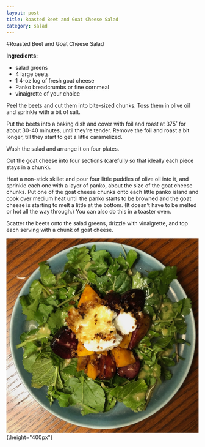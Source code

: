```yaml
---
layout: post
title: Roasted Beet and Goat Cheese Salad
category: salad
---
```


#Roasted Beet and Goat Cheese Salad

**Ingredients:**
- salad greens
- 4 large beets
- 1 4-oz log of fresh goat cheese
- Panko breadcrumbs or fine cornmeal
- vinaigrette of your choice

Peel the beets and cut them into bite-sized chunks. Toss them in olive oil and sprinkle with a bit of salt.

Put the beets into a baking dish and cover with foil and roast at 375˚ for about 30-40 minutes, until they're tender. Remove the foil and roast a bit longer, till they start to get a little caramelized.

Wash the salad and arrange it on four plates.

Cut the goat cheese into four sections (carefully so that ideally each piece stays in a chunk).

Heat a non-stick skillet and pour four little puddles of olive oil into it, and sprinkle each one with a layer of panko, about the size of the goat cheese chunks. Put one of the goat cheese chunks onto each little panko island and cook over medium heat until the panko starts to be browned and the goat cheese is starting to melt a little at the bottom. (It doesn't have to be melted or hot all the way through.) You can also do this in a toaster oven.

Scatter the beets onto the salad greens, drizzle with vinaigrette, and top each serving with a chunk of goat cheese.

![roasted beet salad](../images/beet_salad.jpeg){:height="400px"}